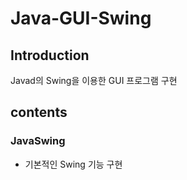 # Java-GUI-Swing

## Introduction
Javad의 Swing을 이용한 GUI 프로그램 구현

## contents

### JavaSwing
* 기본적인 Swing 기능 구현

